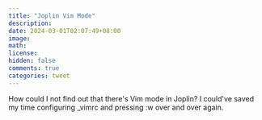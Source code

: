 ```yaml
---
title: "Joplin Vim Mode"
description: 
date: 2024-03-01T02:07:49+08:00
image: 
math: 
license: 
hidden: false
comments: true
categories: tweet
---
```

How could I not find out that there's Vim mode in Joplin? I could've saved my time configuring _vimrc and pressing :w over and over again.
